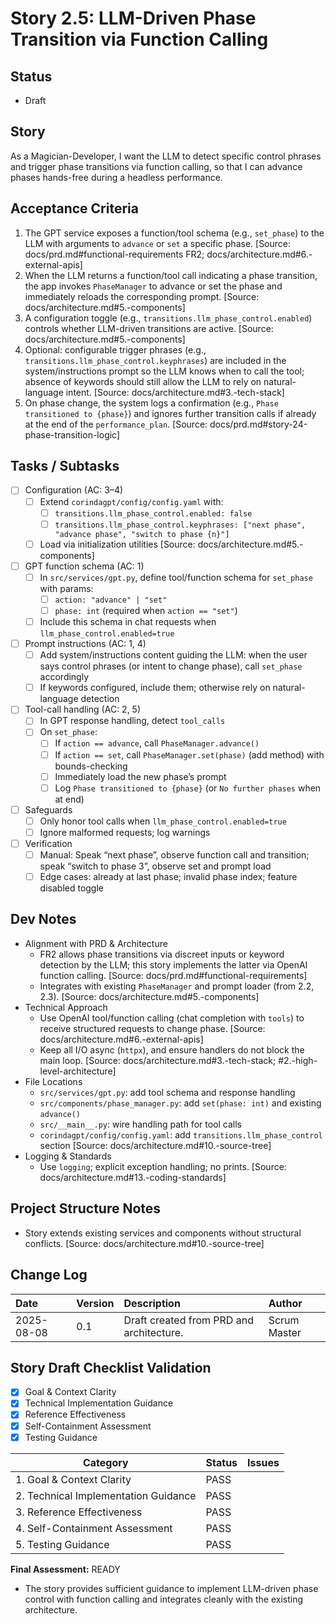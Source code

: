 # Story 2.5: LLM-Driven Phase Transition via Function Calling

## Status
- Draft

## Story
As a Magician-Developer, I want the LLM to detect specific control phrases and trigger phase transitions via function calling, so that I can advance phases hands-free during a headless performance.

## Acceptance Criteria
1. The GPT service exposes a function/tool schema (e.g., `set_phase`) to the LLM with arguments to `advance` or `set` a specific phase. [Source: docs/prd.md#functional-requirements FR2; docs/architecture.md#6.-external-apis]
2. When the LLM returns a function/tool call indicating a phase transition, the app invokes `PhaseManager` to advance or set the phase and immediately reloads the corresponding prompt. [Source: docs/architecture.md#5.-components]
3. A configuration toggle (e.g., `transitions.llm_phase_control.enabled`) controls whether LLM-driven transitions are active. [Source: docs/architecture.md#5.-components]
4. Optional: configurable trigger phrases (e.g., `transitions.llm_phase_control.keyphrases`) are included in the system/instructions prompt so the LLM knows when to call the tool; absence of keywords should still allow the LLM to rely on natural-language intent. [Source: docs/architecture.md#3.-tech-stack]
5. On phase change, the system logs a confirmation (e.g., `Phase transitioned to {phase}`) and ignores further transition calls if already at the end of the `performance_plan`. [Source: docs/prd.md#story-24-phase-transition-logic]

## Tasks / Subtasks
- [ ] Configuration (AC: 3–4)
  - [ ] Extend `corindagpt/config/config.yaml` with:
    - [ ] `transitions.llm_phase_control.enabled: false`
    - [ ] `transitions.llm_phase_control.keyphrases: ["next phase", "advance phase", "switch to phase {n}"]`
  - [ ] Load via initialization utilities [Source: docs/architecture.md#5.-components]
- [ ] GPT function schema (AC: 1)
  - [ ] In `src/services/gpt.py`, define tool/function schema for `set_phase` with params:
    - [ ] `action: "advance" | "set"`
    - [ ] `phase: int` (required when `action == "set"`)
  - [ ] Include this schema in chat requests when `llm_phase_control.enabled=true`
- [ ] Prompt instructions (AC: 1, 4)
  - [ ] Add system/instructions content guiding the LLM: when the user says control phrases (or intent to change phase), call `set_phase` accordingly
  - [ ] If keywords configured, include them; otherwise rely on natural-language detection
- [ ] Tool-call handling (AC: 2, 5)
  - [ ] In GPT response handling, detect `tool_calls`
  - [ ] On `set_phase`:
    - [ ] If `action == advance`, call `PhaseManager.advance()`
    - [ ] If `action == set`, call `PhaseManager.set(phase)` (add method) with bounds-checking
    - [ ] Immediately load the new phase’s prompt
    - [ ] Log `Phase transitioned to {phase}` (or `No further phases` when at end)
- [ ] Safeguards
  - [ ] Only honor tool calls when `llm_phase_control.enabled=true`
  - [ ] Ignore malformed requests; log warnings
- [ ] Verification
  - [ ] Manual: Speak “next phase”, observe function call and transition; speak “switch to phase 3”, observe set and prompt load
  - [ ] Edge cases: already at last phase; invalid phase index; feature disabled toggle

## Dev Notes
- Alignment with PRD & Architecture
  - FR2 allows phase transitions via discreet inputs or keyword detection by the LLM; this story implements the latter via OpenAI function calling. [Source: docs/prd.md#functional-requirements]
  - Integrates with existing `PhaseManager` and prompt loader (from 2.2, 2.3). [Source: docs/architecture.md#5.-components]
- Technical Approach
  - Use OpenAI tool/function calling (chat completion with `tools`) to receive structured requests to change phase. [Source: docs/architecture.md#6.-external-apis]
  - Keep all I/O async (`httpx`), and ensure handlers do not block the main loop. [Source: docs/architecture.md#3.-tech-stack; #2.-high-level-architecture]
- File Locations
  - `src/services/gpt.py`: add tool schema and response handling
  - `src/components/phase_manager.py`: add `set(phase: int)` and existing `advance()`
  - `src/__main__.py`: wire handling path for tool calls
  - `corindagpt/config/config.yaml`: add `transitions.llm_phase_control` section [Source: docs/architecture.md#10.-source-tree]
- Logging & Standards
  - Use `logging`; explicit exception handling; no prints. [Source: docs/architecture.md#13.-coding-standards]

## Project Structure Notes
- Story extends existing services and components without structural conflicts. [Source: docs/architecture.md#10.-source-tree]

## Change Log
| Date | Version | Description | Author |
| :--- | :--- | :--- | :--- |
| 2025-08-08 | 0.1 | Draft created from PRD and architecture. | Scrum Master |

## Story Draft Checklist Validation

- [x] Goal & Context Clarity
- [x] Technical Implementation Guidance
- [x] Reference Effectiveness
- [x] Self-Containment Assessment
- [x] Testing Guidance

| Category                             | Status | Issues |
| ------------------------------------ | ------ | ------ |
| 1. Goal & Context Clarity            | PASS   |        |
| 2. Technical Implementation Guidance | PASS   |        |
| 3. Reference Effectiveness           | PASS   |        |
| 4. Self-Containment Assessment       | PASS   |        |
| 5. Testing Guidance                  | PASS   |        |

**Final Assessment:** READY

- The story provides sufficient guidance to implement LLM-driven phase control with function calling and integrates cleanly with the existing architecture.
